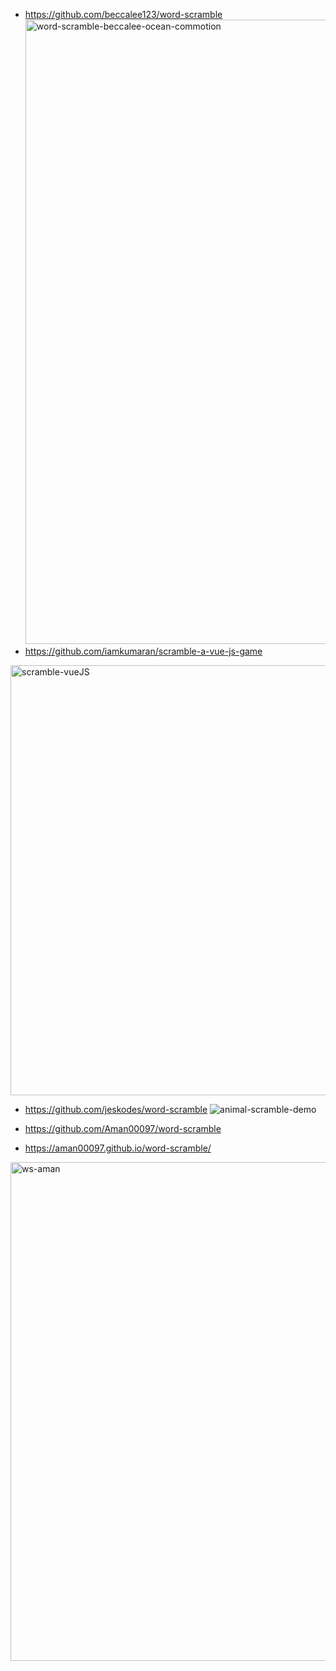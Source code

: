 - https://github.com/beccalee123/word-scramble
  <img width="999" alt="word-scramble-beccalee-ocean-commotion" src="https://github.com/Boyquotes/wordsGame_tips/assets/417514/050e917c-22b0-4578-a51a-0a8d2cca8ff4">
- https://github.com/iamkumaran/scramble-a-vue-js-game
<img width="688" alt="scramble-vueJS" src="https://github.com/Boyquotes/wordsGame_tips/assets/417514/c972aad7-732a-4ce5-9c95-bc5d97fb6f53">

- https://github.com/jeskodes/word-scramble
  ![animal-scramble-demo](https://github.com/Boyquotes/wordsGame_tips/assets/417514/da8c14b9-7485-4b9e-b8ea-403e1081e8b0)

- https://github.com/Aman00097/word-scramble
- https://aman00097.github.io/word-scramble/
<img width="798" alt="ws-aman" src="https://github.com/Boyquotes/wordsGame_tips/assets/417514/71670413-48ae-4b3f-8761-fbff62ad37de">

  
